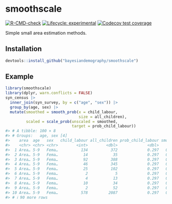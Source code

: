 
<!-- README.md is generated from README.Rmd. Please edit that file -->

# smoothscale

<!-- badges: start -->

[![R-CMD-check](https://github.com/bayesiandemography/smoothscale/actions/workflows/R-CMD-check.yaml/badge.svg)](https://github.com/bayesiandemography/smoothscale/actions/workflows/R-CMD-check.yaml)
[![Lifecycle:
experimental](https://img.shields.io/badge/lifecycle-experimental-orange.svg)](https://lifecycle.r-lib.org/articles/stages.html#experimental)
[![Codecov test
coverage](https://codecov.io/gh/bayesiandemography/smoothscale/branch/main/graph/badge.svg)](https://app.codecov.io/gh/bayesiandemography/smoothscale?branch=main)
<!-- badges: end -->

Simple small area estimation methods.

## Installation

``` r
devtools::install_github("bayesiandemography/smoothscale")
```

## Example

``` r
library(smoothscale)
library(dplyr, warn.conflicts = FALSE)
syn_census |>
  inner_join(syn_survey, by = c("age", "sex")) |>
  group_by(age, sex) |>
  mutate(smoothed = smooth_prob(x = child_labour,
                                size = all_children),
         scaled = scale_prob(unscaled = smoothed,
                             target = prob_child_labour))
#> # A tibble: 100 × 8
#> # Groups:   age, sex [4]
#>    area  age   sex   child_labour all_children prob_child_labour smoothed scaled
#>    <chr> <chr> <chr>        <int>        <dbl>             <dbl>    <dbl>  <dbl>
#>  1 Area… 5-9   Fema…          134          372             0.297   0.351   0.414
#>  2 Area… 5-9   Fema…           14           35             0.297   0.325   0.390
#>  3 Area… 5-9   Fema…           92          388             0.297   0.236   0.310
#>  4 Area… 5-9   Fema…           46          345             0.297   0.140   0.223
#>  5 Area… 5-9   Fema…           25          102             0.297   0.241   0.314
#>  6 Area… 5-9   Fema…            2            5             0.297   0.252   0.324
#>  7 Area… 5-9   Fema…            4           13             0.297   0.252   0.324
#>  8 Area… 5-9   Fema…           10           34             0.297   0.264   0.335
#>  9 Area… 5-9   Fema…            2           52             0.297   0.0995  0.186
#> 10 Area… 5-9   Fema…          578         2087             0.297   0.276   0.346
#> # ℹ 90 more rows
```
